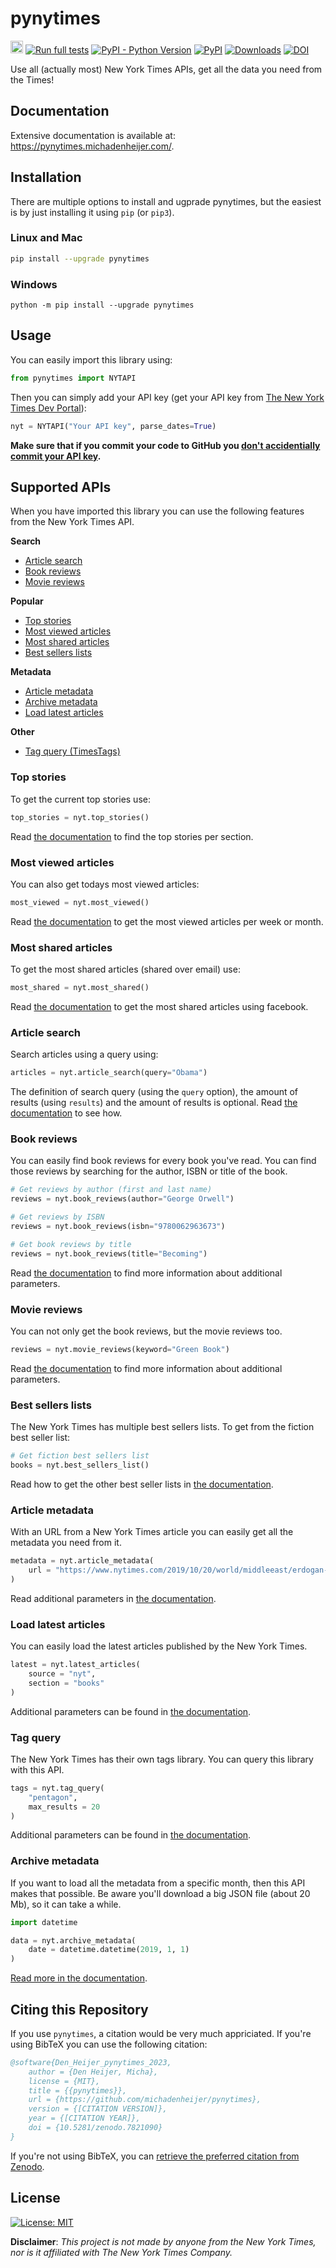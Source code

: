 # pynytimes

[<img src="https://raw.githubusercontent.com/michadenheijer/pynytimes/main/.github/poweredby_nytimes.png" height="20px">](https://developer.nytimes.com/) [![Run full tests](https://github.com/michadenheijer/pynytimes/actions/workflows/python-full-tests.yaml/badge.svg)](https://github.com/michadenheijer/pynytimes/actions/workflows/python-full-tests.yaml)
[![PyPI - Python Version](https://img.shields.io/pypi/pyversions/pynytimes)](https://pypi.org/project/pynytimes/) [![PyPI](https://img.shields.io/pypi/v/pynytimes)](https://pypi.org/project/pynytimes/) [![Downloads](https://pepy.tech/badge/pynytimes)](https://pepy.tech/project/pynytimes) [![DOI](https://zenodo.org/badge/216087297.svg)](https://zenodo.org/badge/latestdoi/216087297)

Use all (actually most) New York Times APIs, get all the data you need from the Times!

## Documentation

Extensive documentation is available at: https://pynytimes.michadenheijer.com/.

## Installation

There are multiple options to install and ugprade pynytimes, but the easiest is by just installing it using ```pip``` (or ```pip3```).
### Linux and Mac

```bash
pip install --upgrade pynytimes
```

### Windows

```shell
python -m pip install --upgrade pynytimes
```

## Usage

You can easily import this library using:

```python
from pynytimes import NYTAPI
```

Then you can simply add your API key (get your API key from [The New York Times Dev Portal](https://developer.nytimes.com/)):

```python
nyt = NYTAPI("Your API key", parse_dates=True)
```

**Make sure that if you commit your code to GitHub you [don't accidentially commit your API key](https://towardsdatascience.com/how-to-hide-your-api-keys-in-python-fb2e1a61b0a0).**

## Supported APIs

When you have imported this library you can use the following features from the New York Times API.

**Search**
- [Article search](https://pynytimes.michadenheijer.com/search/article-search)
- [Book reviews](https://pynytimes.michadenheijer.com/search/book-reviews)
- [Movie reviews](https://pynytimes.michadenheijer.com/search/movie-reviews)

**Popular**
- [Top stories](https://pynytimes.michadenheijer.com/popular/top-stories)
- [Most viewed articles](https://pynytimes.michadenheijer.com/popular/most-viewed)
- [Most shared articles](https://pynytimes.michadenheijer.com/popular/most-shared)
- [Best sellers lists](https://pynytimes.michadenheijer.com/popular/best-sellers-lists)

**Metadata**
- [Article metadata](https://pynytimes.michadenheijer.com/metadata/article-metadata)
- [Archive metadata](https://pynytimes.michadenheijer.com/metadata/archive-metadata)
- [Load latest articles](https://pynytimes.michadenheijer.com/metadata/latest-articles)

**Other**
- [Tag query (TimesTags)](https://pynytimes.michadenheijer.com/other/tags)

### Top stories

To get the current top stories use:

```python
top_stories = nyt.top_stories()
```
Read [the documentation](https://pynytimes.michadenheijer.com/popular/top-stories) to find the top stories per section.

### Most viewed articles

You can also get todays most viewed articles:

```python
most_viewed = nyt.most_viewed()
```
Read [the documentation](https://pynytimes.michadenheijer.com/popular/most-viewed) to get the most viewed articles per week or month.

### Most shared articles

To get the most shared articles (shared over email) use:

```python
most_shared = nyt.most_shared()
```

Read [the documentation](https://pynytimes.michadenheijer.com/popular/most-shared) to get the most shared articles using facebook.


### Article search

Search articles using a query using:

```python
articles = nyt.article_search(query="Obama")
```

The definition of search query (using the ```query``` option), the amount of results (using ```results```) and the amount of results is optional. Read [the documentation](https://pynytimes.michadenheijer.com/search/article-search) to see how.


### Book reviews

You can easily find book reviews for every book you've read. You can find those reviews by searching for the author, ISBN or title of the book.

```python
# Get reviews by author (first and last name)
reviews = nyt.book_reviews(author="George Orwell")

# Get reviews by ISBN
reviews = nyt.book_reviews(isbn="9780062963673")

# Get book reviews by title
reviews = nyt.book_reviews(title="Becoming")
```

Read [the documentation](https://pynytimes.michadenheijer.com/search/book-reviews) to find more information about additional parameters.

### Movie reviews

You can not only get the book reviews, but the movie reviews too.

```python
reviews = nyt.movie_reviews(keyword="Green Book")
```

Read [the documentation](https://pynytimes.michadenheijer.com/search/movie-reviews) to find more information about additional parameters.

### Best sellers lists

The New York Times has multiple best sellers lists. To get from the fiction best seller list:

```python
# Get fiction best sellers list
books = nyt.best_sellers_list()
```

Read how to get the other best seller lists in [the documentation](https://pynytimes.michadenheijer.com/popular/best-sellers-lists).

### Article metadata

With an URL from a New York Times article you can easily get all the metadata you need from it.

```python
metadata = nyt.article_metadata(
    url = "https://www.nytimes.com/2019/10/20/world/middleeast/erdogan-turkey-nuclear-weapons-trump.html"
)
```
Read additional parameters in [the documentation](https://pynytimes.michadenheijer.com/metadata/article-metadata).

### Load latest articles

You can easily load the latest articles published by the New York Times.

```python
latest = nyt.latest_articles(
    source = "nyt",
    section = "books"
)
```

Additional parameters can be found in [the documentation](https://pynytimes.michadenheijer.com/metadata/latest-articles).

### Tag query

The New York Times has their own tags library. You can query this library with this API.

```python
tags = nyt.tag_query(
    "pentagon",
    max_results = 20
)
```

Additional parameters can be found in [the documentation](https://pynytimes.michadenheijer.com/other/tags).

### Archive metadata

If you want to load all the metadata from a specific month, then this API makes that possible. Be aware you'll download a big JSON file (about 20 Mb), so it can take a while.

```python
import datetime

data = nyt.archive_metadata(
    date = datetime.datetime(2019, 1, 1)
)
```

[Read more in the documentation](https://pynytimes.michadenheijer.com/metadata/archive-metadata).

## Citing this Repository
If you use ```pynytimes```, a citation would be very much appriciated. If you're using BibTeX you can use the following citation:

```bib
@software{Den_Heijer_pynytimes_2023,
    author = {Den Heijer, Micha},
    license = {MIT},
    title = {{pynytimes}},
    url = {https://github.com/michadenheijer/pynytimes},
    version = {[CITATION VERSION]},
    year = {[CITATION YEAR]},
    doi = {10.5281/zenodo.7821090}
}
```

If you're not using BibTeX, you can [retrieve the preferred citation from Zenodo](https://doi.org/10.5281/zenodo.7821090).

## License

[![License: MIT](https://img.shields.io/badge/License-MIT-yellow.svg)](LICENSE)

**Disclaimer**: *This project is not made by anyone from the New York Times, nor is it affiliated with The New York Times Company.*
